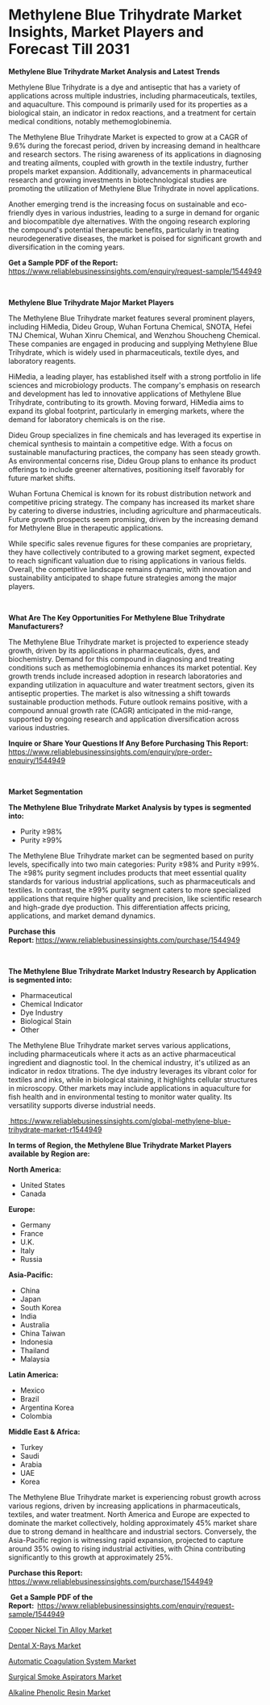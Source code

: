 <p><h1>Methylene Blue Trihydrate Market Insights, Market Players and Forecast Till 2031</h1></p><p><strong>Methylene Blue Trihydrate Market Analysis and Latest Trends</strong></p>
<p><p>Methylene Blue Trihydrate is a dye and antiseptic that has a variety of applications across multiple industries, including pharmaceuticals, textiles, and aquaculture. This compound is primarily used for its properties as a biological stain, an indicator in redox reactions, and a treatment for certain medical conditions, notably methemoglobinemia.</p><p>The Methylene Blue Trihydrate Market is expected to grow at a CAGR of 9.6% during the forecast period, driven by increasing demand in healthcare and research sectors. The rising awareness of its applications in diagnosing and treating ailments, coupled with growth in the textile industry, further propels market expansion. Additionally, advancements in pharmaceutical research and growing investments in biotechnological studies are promoting the utilization of Methylene Blue Trihydrate in novel applications.</p><p>Another emerging trend is the increasing focus on sustainable and eco-friendly dyes in various industries, leading to a surge in demand for organic and biocompatible dye alternatives. With the ongoing research exploring the compound's potential therapeutic benefits, particularly in treating neurodegenerative diseases, the market is poised for significant growth and diversification in the coming years.</p></p>
<p><strong>Get a Sample PDF of the Report:&nbsp;</strong> <a href="https://www.reliablebusinessinsights.com/enquiry/request-sample/1544949?utm_campaign=117&utm_medium=2&utm_source=Github&utm_content=ia&utm_term=08112024&utm_id=methylene-blue-trihydrate">https://www.reliablebusinessinsights.com/enquiry/request-sample/1544949</a></p>
<p>&nbsp;</p>
<p><strong>Methylene Blue Trihydrate Major Market Players</strong></p>
<p><p>The Methylene Blue Trihydrate market features several prominent players, including HiMedia, Dideu Group, Wuhan Fortuna Chemical, SNOTA, Hefei TNJ Chemical, Wuhan Xinru Chemical, and Wenzhou Shoucheng Chemical. These companies are engaged in producing and supplying Methylene Blue Trihydrate, which is widely used in pharmaceuticals, textile dyes, and laboratory reagents.</p><p>HiMedia, a leading player, has established itself with a strong portfolio in life sciences and microbiology products. The company's emphasis on research and development has led to innovative applications of Methylene Blue Trihydrate, contributing to its growth. Moving forward, HiMedia aims to expand its global footprint, particularly in emerging markets, where the demand for laboratory chemicals is on the rise.</p><p>Dideu Group specializes in fine chemicals and has leveraged its expertise in chemical synthesis to maintain a competitive edge. With a focus on sustainable manufacturing practices, the company has seen steady growth. As environmental concerns rise, Dideu Group plans to enhance its product offerings to include greener alternatives, positioning itself favorably for future market shifts.</p><p>Wuhan Fortuna Chemical is known for its robust distribution network and competitive pricing strategy. The company has increased its market share by catering to diverse industries, including agriculture and pharmaceuticals. Future growth prospects seem promising, driven by the increasing demand for Methylene Blue in therapeutic applications.</p><p>While specific sales revenue figures for these companies are proprietary, they have collectively contributed to a growing market segment, expected to reach significant valuation due to rising applications in various fields. Overall, the competitive landscape remains dynamic, with innovation and sustainability anticipated to shape future strategies among the major players.</p></p>
<p>&nbsp;</p>
<p><strong>What Are The Key Opportunities For Methylene Blue Trihydrate Manufacturers?</strong></p>
<p><p>The Methylene Blue Trihydrate market is projected to experience steady growth, driven by its applications in pharmaceuticals, dyes, and biochemistry. Demand for this compound in diagnosing and treating conditions such as methemoglobinemia enhances its market potential. Key growth trends include increased adoption in research laboratories and expanding utilization in aquaculture and water treatment sectors, given its antiseptic properties. The market is also witnessing a shift towards sustainable production methods. Future outlook remains positive, with a compound annual growth rate (CAGR) anticipated in the mid-range, supported by ongoing research and application diversification across various industries.</p></p>
<p><strong>Inquire or Share Your Questions If Any Before Purchasing This Report:</strong> <a href="https://www.reliablebusinessinsights.com/enquiry/pre-order-enquiry/1544949?utm_campaign=117&utm_medium=2&utm_source=Github&utm_content=ia&utm_term=08112024&utm_id=methylene-blue-trihydrate">https://www.reliablebusinessinsights.com/enquiry/pre-order-enquiry/1544949</a></p>
<p>&nbsp;</p>
<p><strong>Market Segmentation</strong></p>
<p><strong>The Methylene Blue Trihydrate Market Analysis by types is segmented into:</strong></p>
<p><ul><li>Purity ≥98%</li><li>Purity ≥99%</li></ul></p>
<p><p>The Methylene Blue Trihydrate market can be segmented based on purity levels, specifically into two main categories: Purity ≥98% and Purity ≥99%. The ≥98% purity segment includes products that meet essential quality standards for various industrial applications, such as pharmaceuticals and textiles. In contrast, the ≥99% purity segment caters to more specialized applications that require higher quality and precision, like scientific research and high-grade dye production. This differentiation affects pricing, applications, and market demand dynamics.</p></p>
<p><strong>Purchase this Report:&nbsp;</strong><a href="https://www.reliablebusinessinsights.com/purchase/1544949?utm_campaign=117&utm_medium=2&utm_source=Github&utm_content=ia&utm_term=08112024&utm_id=methylene-blue-trihydrate">https://www.reliablebusinessinsights.com/purchase/1544949</a></p>
<p>&nbsp;</p>
<p><strong>The Methylene Blue Trihydrate Market Industry Research by Application is segmented into:</strong></p>
<p><ul><li>Pharmaceutical</li><li>Chemical Indicator</li><li>Dye Industry</li><li>Biological Stain</li><li>Other</li></ul></p>
<p><p>The Methylene Blue Trihydrate market serves various applications, including pharmaceuticals where it acts as an active pharmaceutical ingredient and diagnostic tool. In the chemical industry, it's utilized as an indicator in redox titrations. The dye industry leverages its vibrant color for textiles and inks, while in biological staining, it highlights cellular structures in microscopy. Other markets may include applications in aquaculture for fish health and in environmental testing to monitor water quality. Its versatility supports diverse industrial needs.</p></p>
<p><a href="https://www.reliablebusinessinsights.com/global-methylene-blue-trihydrate-market-r1544949?utm_campaign=117&utm_medium=2&utm_source=Github&utm_content=ia&utm_term=08112024&utm_id=methylene-blue-trihydrate">&nbsp;https://www.reliablebusinessinsights.com/global-methylene-blue-trihydrate-market-r1544949</a></p>
<p><strong>In terms of Region, the Methylene Blue Trihydrate Market Players available by Region are:</strong></p>
<p>
    <p> <strong> North America: </strong>
        <ul>
            <li>United States</li>
            <li>Canada</li>
        </ul>
        </p> 
    <p> <strong> Europe: </strong>
        <ul>
            <li>Germany</li>
            <li>France</li>
            <li>U.K.</li>
            <li>Italy</li>
            <li>Russia</li>
        </ul>
        </p> 
    <p> <strong> Asia-Pacific: </strong>
        <ul>
            <li>China</li>
            <li>Japan</li>
            <li>South Korea</li>
            <li>India</li>
            <li>Australia</li>
            <li>China Taiwan</li>
            <li>Indonesia</li>
            <li>Thailand</li>
            <li>Malaysia</li>
        </ul>
        </p> 
    <p> <strong> Latin America: </strong>
        <ul>
            <li>Mexico</li>
            <li>Brazil</li>
            <li>Argentina Korea</li>
            <li>Colombia</li>
        </ul>
        </p> 
    <p> <strong> Middle East & Africa: </strong>
        <ul>
            <li>Turkey</li>
            <li>Saudi</li>
            <li>Arabia</li>
            <li>UAE</li>
            <li>Korea</li>
        </ul>
    </p>
    </p>
<p><p>The Methylene Blue Trihydrate market is experiencing robust growth across various regions, driven by increasing applications in pharmaceuticals, textiles, and water treatment. North America and Europe are expected to dominate the market collectively, holding approximately 45% market share due to strong demand in healthcare and industrial sectors. Conversely, the Asia-Pacific region is witnessing rapid expansion, projected to capture around 35% owing to rising industrial activities, with China contributing significantly to this growth at approximately 25%.</p></p>
<p><strong>Purchase this Report: </strong><a href="https://www.reliablebusinessinsights.com/purchase/1544949?utm_campaign=117&utm_medium=2&utm_source=Github&utm_content=ia&utm_term=08112024&utm_id=methylene-blue-trihydrate">https://www.reliablebusinessinsights.com/purchase/1544949</a></p>
<p>&nbsp;<strong>Get a Sample PDF of the Report:&nbsp;&nbsp;</strong><a href="https://www.reliablebusinessinsights.com/enquiry/request-sample/1544949?utm_campaign=117&utm_medium=2&utm_source=Github&utm_content=ia&utm_term=08112024&utm_id=methylene-blue-trihydrate">https://www.reliablebusinessinsights.com/enquiry/request-sample/1544949</a></p>
<p><strong></strong></p>
<p><p><a href="https://github.com/fadrijbtavist/Market-Research-Report-List-1/blob/main/copper-nickel-tin-alloy-market.md?utm_campaign=117&utm_medium=2&utm_source=Github&utm_content=ia&utm_term=08112024&utm_id=methylene-blue-trihydrate">Copper Nickel Tin Alloy Market</a></p><p><a href="https://issuu.com/reportprime-2/docs/dental-x-rays-market-size-2030.pptx_ab66f79aa35591?utm_campaign=117&utm_medium=2&utm_source=Github&utm_content=ia&utm_term=08112024&utm_id=methylene-blue-trihydrate">Dental X-Rays Market</a></p><p><a href="https://issuu.com/reportprime-2/docs/automatic-coagulation-system-market_3bb0b5daf6bc12?utm_campaign=117&utm_medium=2&utm_source=Github&utm_content=ia&utm_term=08112024&utm_id=methylene-blue-trihydrate">Automatic Coagulation System Market</a></p><p><a href="https://issuu.com/reportprime-2/docs/surgical-smoke-aspirators-market-si_b190a34171cda2?utm_campaign=117&utm_medium=2&utm_source=Github&utm_content=ia&utm_term=08112024&utm_id=methylene-blue-trihydrate">Surgical Smoke Aspirators Market</a></p><p><a href="https://github.com/avilarotedlowkog/Market-Research-Report-List-1/blob/main/alkaline-phenolic-resin-market.md?utm_campaign=117&utm_medium=2&utm_source=Github&utm_content=ia&utm_term=08112024&utm_id=methylene-blue-trihydrate">Alkaline Phenolic Resin Market</a></p></p>